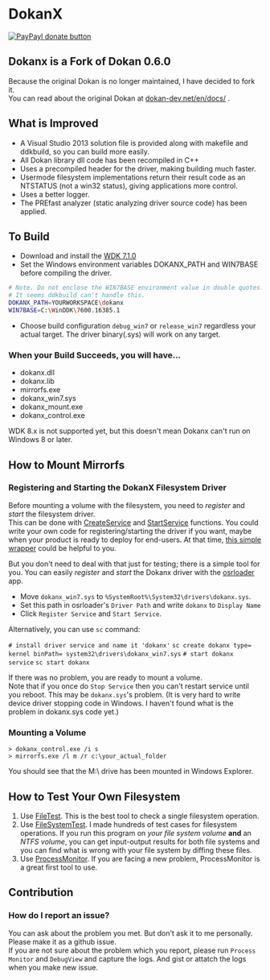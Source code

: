 # DokanX
[![PayPayl donate button](https://img.shields.io/badge/paypal-donate-yellow.svg)](https://www.paypal.com/cgi-bin/webscr?cmd=_donations&business=MGCVHFBUUMSN6&lc=US&item_name=Support%20dokanx&currency_code=USD&bn=PP%2dDonationsBF%3abtn_donateCC_LG%2egif%3aNonHosted "Donate once-off to this project using Paypal")

## Dokanx is a Fork of Dokan 0.6.0
Because the original Dokan is no longer maintained, I have decided to fork it.   
You can read about the original Dokan at [dokan-dev.net/en/docs/](http://dokan-dev.net/en/docs/) . 

## What is Improved
* A Visual Studio 2013 solution file is provided along with makefile and ddkbuild, so you can build more easily.
* All Dokan library dll code has been recompiled in C++
* Uses a precompiled header for the driver, making building much faster.
* Usermode filesystem implementations return their result code as an NTSTATUS (not a win32 status), giving applications more control.
* Uses a better logger.
* The PREfast analyzer (static analyzing driver source code) has been applied.

## To Build
* Download and install the [WDK 7.1.0](http://www.microsoft.com/en-us/download/details.aspx?id=11800)
* Set the Windows environment variables DOKANX_PATH and WIN7BASE before compiling the driver.

```bash
# Note. Do not enclose the WIN7BASE environment value in double quotes.  
# It seems ddkbuild can't handle this.
DOKANX_PATH=YOURWORKSPACE\dokanx
WIN7BASE=C:\WinDDK\7600.16385.1
```
* Choose build configuration `debug_win7` or `release_win7` regardless your actual target. The driver binary(.sys) will work on any target. 

### When your Build Succeeds, you will have...
* dokanx.dll
* dokanx.lib
* mirrorfs.exe
* dokanx_win7.sys
* dokanx_mount.exe
* dokanx_control.exe

WDK 8.x is not supported yet, but this doesn't mean Dokanx can't run on Windows 8 or later. 

## How to Mount Mirrorfs
### Registering and Starting the DokanX Filesystem Driver
Before mounting a volume with the filesystem, you need to *register* and *start* the filesystem driver.  
This can be done with [CreateService](http://msdn.microsoft.com/en-us/library/windows/desktop/ms682450(v=vs.85).aspx) and [StartService](http://msdn.microsoft.com/en-us/library/windows/desktop/ms686321(v=vs.85).aspx) functions. You could write your own code for registering/starting the driver if you want, maybe when your product is ready to deploy for end-users. At that time, [this simple wrapper](https://github.com/BenjaminKim/dokanx/blob/master/Common/WinNT/NtServiceCtrl.cpp) could be helpful to you.

But you don't need to deal with that just for testing; there is a simple tool for you.
You can easily *register* and *start* the Dokanx driver with the [osrloader](http://www.osronline.com/article.cfm?article=157) app.
* Move `dokanx_win7.sys` to `%SystemRoot%\System32\drivers\dokanx.sys`.
* Set this path in osrloader's `Driver Path` and write `dokanx` to `Display Name`
* Click `Register Service` and `Start Service`.
 
Alternatively, you can use `sc` command:

`# install driver service and name it 'dokanx'`
`sc create dokanx type=  kernel binPath= system32\drivers\dokanx_win7.sys`
`# start dokanx service`
`sc start dokanx`

If there was no problem, you are ready to mount a volume.  
Note that if you once do `Stop Service` then you can't restart service until you reboot. This may be `dokanx.sys`'s problem. (It is very hard to write device driver stopping code in Windows. I haven't found what is the problem in dokanx.sys code yet.)

### Mounting a Volume
```
> dokanx_control.exe /i s
> mirrorfs.exe /l m /r c:\your_actual_folder
```

You should see that the M:\ drive has been mounted in Windows Explorer.

## How to Test Your Own Filesystem
1. Use [FileTest](https://github.com/ladislav-zezula/FileTest). This is the best tool to check a single filesystem operation.
2. Use [FileSystemTest](https://github.com/BenjaminKim/FileSystemTest). I made hundreds of test cases for filesystem operations. If you run this program on *your file system volume* **and** an *NTFS volume*, you can get input-output results for both file systems and you can find what is wrong with your file system by diffing these files. 
3. Use [ProcessMonitor](http://technet.microsoft.com/en-us/sysinternals/bb896645.aspx). If you are facing a new problem, ProcessMonitor is a great first tool to use. 

## Contribution
### How do I report an issue?
You can ask about the problem you met. But don't ask it to me personally. Please make it as a github issue.  
If you are not sure about the problem which you report, please run `Process Monitor` and `DebugView` and capture the logs. And gist or attatch the logs when you make new issue.
